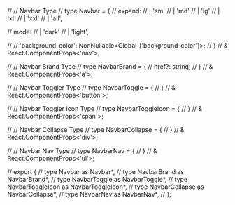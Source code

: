 // // Navbar Type
// type Navbar = {
// expand:
// | 'sm'
// | 'md'
// | 'lg'
// | 'xl'
// | 'xxl'
// | 'all',

// mode:
// | 'dark'
// | 'light',

// // 'background-color': NonNullable<Global\_['background-color']>;
// }
// & React.ComponentProps<'nav'>;

// // Navbar Brand Type
// type NavbarBrand = {
// href?: string;
// }
// & React.ComponentProps<'a'>;

// // Navbar Toggler Type
// type NavbarToggle = {
// }
// & React.ComponentProps<'button'>;

// // Navbar Toggler Icon Type
// type NavbarToggleIcon = {
// }
// & React.ComponentProps<'span'>;

// // Navbar Collapse Type
// type NavbarCollapse = {
// }
// & React.ComponentProps<'div'>;

// // Navbar Nav Type
// type NavbarNav = {
// }
// & React.ComponentProps<'ul'>;

// export {
// type Navbar as Navbar*,
// type NavbarBrand as NavbarBrand*,
// type NavbarToggle as NavbarToggle*,
// type NavbarToggleIcon as NavbarToggleIcon*,
// type NavbarCollapse as NavbarCollapse*,
// type NavbarNav as NavbarNav*,
// };
